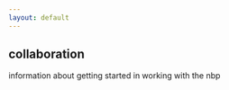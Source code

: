 ```yaml
---
layout: default
---
```


##  collaboration

information about getting started in working with the nbp